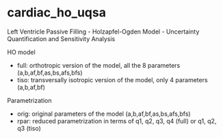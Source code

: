 # cardiac_ho_uqsa
Left Ventricle Passive Filling - Holzapfel-Ogden Model - Uncertainty Quantification and Sensitivity Analysis

HO model
  - full: orthotropic version of the model, all the 8 parameters (a,b,af,bf,as,bs,afs,bfs)
  - tiso: transversally isotropic version of the model, only 4 parameters (a,b,af,bf) 

Parametrization
  - orig: original parameters of the model (a,b,af,bf,as,bs,afs,bfs)
  - rpar: reduced parametrization in terms of q1, q2, q3, q4 (full) or q1, q2, q3 (tiso)


